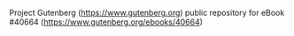 Project Gutenberg (https://www.gutenberg.org) public repository for eBook #40664 (https://www.gutenberg.org/ebooks/40664)
